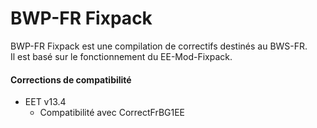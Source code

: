 # BWP-FR Fixpack

BWP-FR Fixpack est une compilation de correctifs destinés au BWS-FR.  
Il est basé sur le fonctionnement du EE-Mod-Fixpack.  

#### Corrections de compatibilité

- EET v13.4
  - Compatibilité avec CorrectFrBG1EE